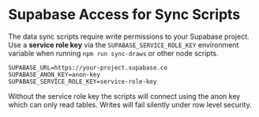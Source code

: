 # Supabase Access for Sync Scripts

The data sync scripts require write permissions to your Supabase
project. Use a **service role key** via the `SUPABASE_SERVICE_ROLE_KEY`
environment variable when running `npm run sync-draws` or other node
scripts.

```
SUPABASE_URL=https://your-project.supabase.co
SUPABASE_ANON_KEY=anon-key
SUPABASE_SERVICE_ROLE_KEY=service-role-key
```

Without the service role key the scripts will connect using the anon
key which can only read tables. Writes will fail silently under row
level security.